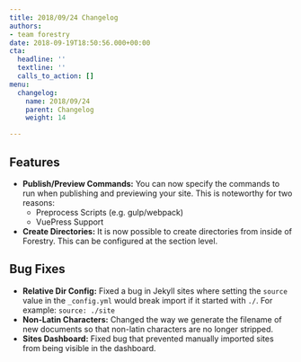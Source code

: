 ```yaml
---
title: 2018/09/24 Changelog
authors:
- team forestry
date: 2018-09-19T18:50:56.000+00:00
cta:
  headline: ''
  textline: ''
  calls_to_action: []
menu:
  changelog:
    name: 2018/09/24
    parent: Changelog
    weight: 14

---
```

## Features

* **Publish/Preview Commands:** You can now specify the commands to run when publishing and previewing your site. This is noteworthy for two reasons:
  * Preprocess Scripts (e.g. gulp/webpack)
  * VuePress Support
* **Create Directories:** It is now possible to create directories from inside of Forestry. This can be configured at the section level.

## Bug Fixes

* **Relative Dir Config:** Fixed a bug in Jekyll sites where setting the `source` value in the `_config.yml` would break import if it started with `./`. For example: `source: ./site`
* **Non-Latin Characters:** Changed the way we generate the filename of new documents so that non-latin characters are no longer stripped.
* **Sites Dashboard:** Fixed bug that prevented manually imported sites from being visible in the dashboard.